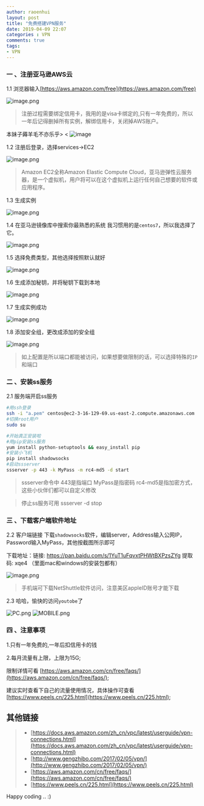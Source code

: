 ```yaml
---
author: raoenhui
layout: post
title: "免费搭建VPN服务"
date: 2019-04-09 22:07
categories : VPN
comments: true
tags:
- VPN
---
```


### 一 、注册亚马逊AWS云

1.1 浏览器输入[https://aws.amazon.com/free](https://aws.amazon.com/free)

![image.png](https://raoenhui.github.io/images/190409/1.jpg)
> 注册过程需要绑定信用卡，我用的是visa卡绑定的,只有一年免费的，所以一年后记得删掉所有实例，解绑信用卡，关闭掉AWS账户。

本妹子薅羊毛不亦乐乎> < ![image](https://raoenhui.github.io/images/190409/2.jpg)


1.2 注册后登录，选择services->EC2

![image.png](https://raoenhui.github.io/images/190409/3.jpg)
> Amazon EC2全称Amazon Elastic Compute Cloud，亚马逊弹性云服务器，是一个虚拟机，用户将可以在这个虚拟机上运行任何自己想要的软件或应用程序。

1.3 生成实例

![image.png](https://raoenhui.github.io/images/190409/4.jpg)

1.4 在亚马逊镜像库中搜索你最熟悉的系统
    我习惯用的是`centos7`，所以我选择了它。
    
![image.png](https://raoenhui.github.io/images/190409/5.jpg)

1.5 选择免费类型，其他选择按照默认就好

![image.png](https://raoenhui.github.io/images/190409/6.jpg)

1.6 生成添加秘钥，并将秘钥下载到本地

![image.png](https://raoenhui.github.io/images/190409/7.jpg)

1.7 生成实例成功

![image.png](https://raoenhui.github.io/images/190409/8.jpg)

1.8 添加安全组，更改成添加的安全组

![image.png](https://raoenhui.github.io/images/190409/9.jpg)
> 如上配置是所以端口都能被访问，如果想要做限制的话，可以选择特殊的`IP`和端口


### 二 、安装ss服务
2.1 服务端开启ss服务
```bash
#用ssh登录
ssh -i "a.pem" centos@ec2-3-16-129-69.us-east-2.compute.amazonaws.com
#切换root用户
sudo su

#开始真正安装啦
#用pip安装ss服务
yum install python-setuptools && easy_install pip
#安装小飞机
pip install shadowsocks
#启动ssserver
ssserver -p 443 -k MyPass -m rc4-md5 -d start
```
> ssserver命令中 443是指端口 MyPass是指密码 rc4-md5是指加密方式，这些小伙伴们都可以自定义修改

> 停止ss服务可用 ssserver -d stop

### 三 、下载客户端软件地址
2.2 客户端链接
下载`shadowsocks`软件，编辑server，Address输入公网IP，Password输入MyPass，其他按截图所示即可

下载地址：链接: https://pan.baidu.com/s/1YuT1uFqvxtPHWtBXPzsZYg 提取码: xqe4  （里面mac和windows的安装包都有）

![image.png](https://raoenhui.github.io/images/190409/10.jpg)

> 手机端可下载NetShuttle软件访问，注意美区appleID账号才能下载

2.3 哈哈，愉快的访问`youtobe`了

![PC.png](https://raoenhui.github.io/images/190409/11.jpg)
![MOBILE.png](https://raoenhui.github.io/images/190409/12.jpg)

### 四 、注意事项

1.只有一年免费的,一年后扣信用卡的钱

2.每月流量有上限，上限为15G;

  限制详情可看 [https://aws.amazon.com/cn/free/faqs/](https://aws.amazon.com/cn/free/faqs/);
  
  建议实时查看下自己的流量使用情况，具体操作可查看 [https://www.peels.cn/225.html](https://www.peels.cn/225.html);


## 其他链接
> * [https://docs.aws.amazon.com/zh_cn/vpc/latest/userguide/vpn-connections.html](https://docs.aws.amazon.com/zh_cn/vpc/latest/userguide/vpn-connections.html)
> * [http://www.gengzhibo.com/2017/02/05/vpn/](http://www.gengzhibo.com/2017/02/05/vpn/)
> * [https://aws.amazon.com/cn/free/faqs/](https://aws.amazon.com/cn/free/faqs/)
> * [https://www.peels.cn/225.html](https://www.peels.cn/225.html)

Happy coding .. :)






